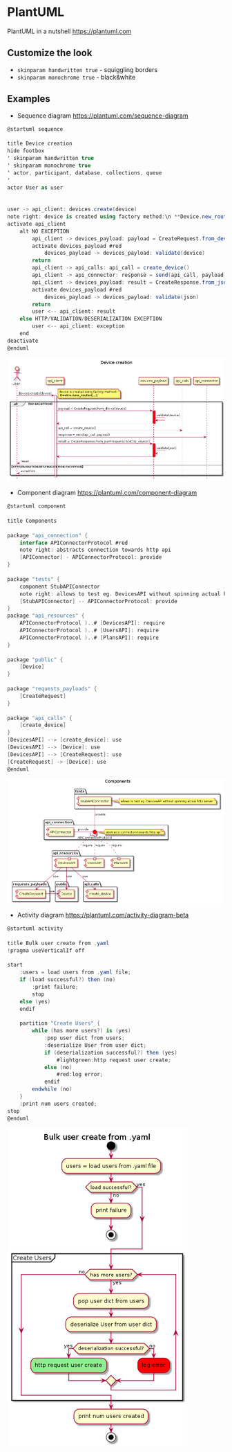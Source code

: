 # PlantUML

PlantUML in a nutshell <https://plantuml.com>

## Customize the look

- `skinparam handwritten true` - squiggling borders
- `skinparam monochrome true` - black&white

## Examples

- Sequence diagram <https://plantuml.com/sequence-diagram>
```csharp
@startuml sequence

title Device creation
hide footbox
' skinparam handwritten true
' skinparam monochrome true
' actor, participant, database, collections, queue
'
actor User as user 


user -> api_client: devices.create(device) 
note right: device is created using factory method:\n **Device.new_router(...)**
activate api_client
    alt NO EXCEPTION
        api_client -> devices_payload: payload = CreateRequest.from_device(device)
        activate devices_payload #red
            devices_payload -> devices_payload: validate(device)
        return
        api_client -> api_calls: api_call = create_device()
        api_client -> api_connector: response = send(api_call, payload)
        api_client -> devices_payload: result = CreateResponse.from_json(response.text).to_device()
        activate devices_payload #red
            devices_payload -> devices_payload: validate(json)
        return
        user <-- api_client: result
    else HTTP/VALIDATION/DESERIALIZATION EXCEPTION
        user <-- api_client: exception
    end
deactivate
@enduml
```
![](media/sequence.png)

- Component diagram <https://plantuml.com/component-diagram>

```csharp
@startuml component

title Components 

package "api_connection" {
    interface APIConnectorProtocol #red 
    note right: abstracts connection towards http api
    [APIConnector] - APIConnectorProtocol: provide
}

package "tests" {
    component StubAPIConnector
    note right: allows to test eg. DevicesAPI without spinning actual http server
    [StubAPIConnector] -- APIConnectorProtocol: provide
}
package "api_resources" {
    APIConnectorProtocol )..# [DevicesAPI]: require
    APIConnectorProtocol )..# [UsersAPI]: require
    APIConnectorProtocol )..# [PlansAPI]: require
}

package "public" {
    [Device]
}

package "requests_payloads" {
    [CreateRequest]
}

package "api_calls" {
    [create_device]
}
[DevicesAPI] --> [create_device]: use
[DevicesAPI] --> [Device]: use
[DevicesAPI] --> [CreateRequest]: use
[CreateRequest] -> [Device]: use
@enduml
```
![](media/component.png)

-  Activity diagram <https://plantuml.com/activity-diagram-beta>

```csharp
@startuml activity

title Bulk user create from .yaml
!pragma useVerticalIf off

start
    :users = load users from .yaml file;
    if (load successful?) then (no)
        :print failure;
        stop
    else (yes)
    endif

    partition "Create Users" {
        while (has more users?) is (yes)
            :pop user dict from users;
            :deserialize User from user dict;
            if (deserialization successful?) then (yes)
                #lightgreen:http request user create;
            else (no)
                #red:log error;
            endif
        endwhile (no)
    }
    :print num users created;
stop
@enduml
```
![](media/activity.png)